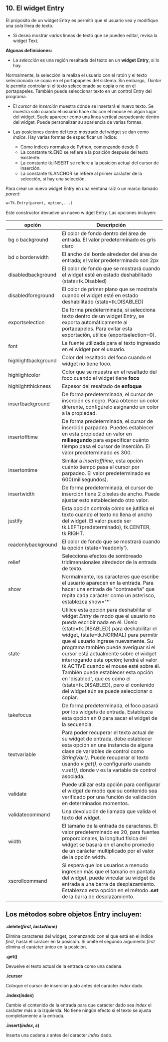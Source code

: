 ## 10. El widget Entry  

El próposito de un widget Entry es permitir que el usuario vea y modifique una *sola* línea de texto.  

- Si desea mostrar *varias* líneas de texto que se pueden editar, revisa la widget Text. 


**Algunas definiciones:**  

- La *selección* es una región resaltada del texto en un **widget** **Entry**, si lo hay.  

Normalmente, la selección la realiza el usuario con el ratón y el texto seleccionado se copia en el portapapeles del sistema. Sin embargo, *Tkinter* le permite controlar si el texto seleccionado se copia o no en el portapapeles. También puede seleccionar texto en un control Entry del programa.

- El *cursor de inserción* muestra dónde se insertará el nuevo texto. Se muestra solo cuando el usuario hace clic con el mouse en algún lugar del widget. Suele aparecer como una línea vertical parpadeante dentro del widget. Puede personalizar su apariencia de varias formas.  

- Las posiciones dentro del texto mostrado del widget se dan como *índice*. Hay varias formas de especificar un índice:  
    - Como índices normales de Python, comenzando desde 0
    - La constante tk.END se refiere a la posición después del texto existente.
    - La constante tk.INSERT se refiere a la posición actual del cursor de inserción.
    - La constante tk.ANCHOR se refiere al primer carácter de la selección, si hay una selección.  

Para crear un nuevo widget Entry en una ventana raíz o un marco llamado *parent*:  

```python
w=Tk.Entry(parent, option,...)
```

Este constructor devuelve un nuevo widget Entry. Las opciones incluyen:  

|opción|Descripción|
|------|-----------|
|bg o background|El color de fondo dentro del área de entrada. El valor predeterminado es gris claro|
|bd o borderwidth|El ancho del borde alrededor del área de entrada; el valor predeterminado son 2px|
|disabledbackground|El color de fondo que se mostrará cuando el widget esté en estado deshabilitado (state=tk.Disabled)|
|disabledforeground|El color de primer plano que se mostraŕa cuando el widget esté en estado deshabilitado (state=tk.DISABLED)|
|exportselection|De forma predeterminada, si selecciona texto dentro de un widget Entry, se exporta automáticamente al portapapeles. Para evitar esta exportación, utilice (exportselection=0).|
|font|La fuente utilizada para el texto ingresado en el widget por el usuario.|
|highlightbackground|Color del resaltado del foco cuando el widget no tiene foco.|
|highlightcolor|Color que se muestra en el resaltado del foco cuando el widget tiene **foco**|
|highlightthickness|Espesor del resaltado de **enfoque**|
|insertbackground|De forma predeterminada, el cursor de inserción es negro. Para obtener un color diferente, configúrelo asignando un color a la propiedad.|
|insertofftime|De forma predeterminada, el cursor de inserción parpadea. Puedes establecer en esta propiedad un valor en **milisegundo** para especificar cuánto tiempo pasa el cursor de inserción. El valor predeterminado es 300.|
|insertontime|Similar a *insertofftime*, esta opción cuánto tiempo pasa el cursor por parpadeo. El valor predeterminado es 600(milisegundos).|
|insertwidth|De forma predeterminada, el cursor de inserción tiene 2 píxeles de ancho. Puede ajustar esto estableciendo otro valor.|
|justify|Esta opción controla cómo se jutifica el texto cuando el texto no llena el ancho del widget. El valor puede ser tk.LEFT(predeterminado), tk.CENTER, tk.RIGHT.|
|readonlybackground|El color de fondo que se mostrará cuando la opción (state='readonly').|
|relief|Selecciona efectos de sombreado tridimensionales alrededor de la entrada de texto.|
|show|Normalmente, los caracteres que escribe el usuario aparecen en la entrada. Para hacer una entrada de "contraseña" que repita cada carácter como un asterisco, establezca show='*'|
|state|Utilice esta opción para deshabilitar el widget *Entry* de modo que el usuario no pueda escribir nada en él. Úselo (state=tk.DISABLED) para deshabilitar el widget, (state=tk.NORMAL) para permitir que el usuario ingrese nuevamente. Su programa también puede averiguar si el cursor está actualmente sobre el widget interrogando esta opción; tendrá el valor tk.ACTIVE cuando el mouse esté sobre él. También puede establecer esta opción en 'disabled', que es como el (state=tk.DISABLED), pero el contenido del widget aún se puede seleccionar o copiar.|
|takefocus|De forma predeterminada, el foco pasará por los widgets de entrada. Establezca esta opción en 0 para sacar el widget de la secuencia.|
|textvariable|Para poder recuperar el texto actual de su widget de entrada, debe establecer esta opción en una instancia de alguna clase de variables de control como *StringVar()*. Puede recuperar el texto usando *v.get()*, o configurarlo usando *v.set()*, donde *v* es la variable de control asociada.|
|validate|Puede utilizar esta opción para configurar el widget de modo que su contenido sea verificado por una función de validación en determinados momentos.|
|validatecommand|Una devolución de llamada que valida el texto del widget.|
|width|El tamaño de la entrada de caracteres. El valor predeterminado es 20, para fuentes proporcionales, la longitud física del widget se basará en el ancho promedio de un carácter multiplicado por el valor de la opción  width.|
|xscrollcommand|Si espera que los usuarios a menudo ingresen más que el tamaño en pantalla del widget, puede vincular su widget de entrada a una barra de desplazamiento. Establezca esta opción en el método **.set** de la barra de desplazamiento.|



## Los métodos sobre objetos Entry incluyen:  

**.delete(*first*, *last=None*)**

Elimina caracteres del widget, comenzando con el que está en el índice *first*, hasta el carácer en la posición. Si omite el segundo argumento *first* elimina el carácter único en la posición. 

**.get()** 

Devuelve el texto actual de la entrada como una cadena.


**.icursor**

Coloque el cursor de inserción justo antes del carácter *index* dado.


**.index(*index*)**

Cambie el contenido de la entrada para que carácter dado sea *index* el carácter más a la izquierda. No tiene ningún efecto si el texto se ajusta completamente a la entrada.

**.insert(*index*, *s*)**

Inserta una cadena *s* antes del carácter *index* dado.

